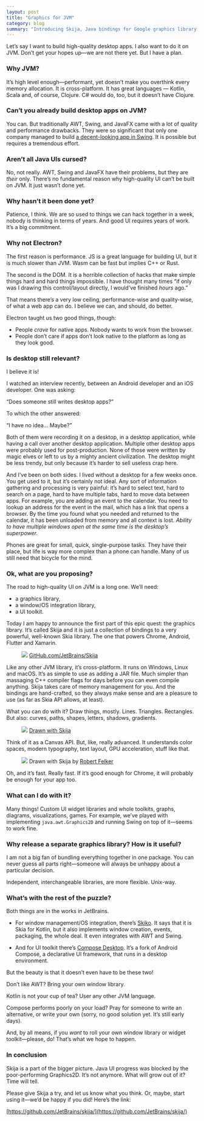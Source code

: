 ```yaml
---
layout: post
title: "Graphics for JVM"
category: blog
summary: "Introducing Skija, Java bindings for Google graphics library, Skia"
---
```


Let’s say I want to build high-quality desktop apps. I also want to do it on JVM. Don’t get your hopes up—we are not there yet. But I have a plan.

### Why JVM?

It’s high level enough—performant, yet doesn’t make you overthink every memory allocation. It is cross-platform. It has great languages — Kotlin, Scala and, of course, Clojure. C# would do, too, but it doesn’t have Clojure.

### Can’t you already build desktop apps on JVM?

You can. But traditionally AWT, Swing, and JavaFX came with a lot of quality and performance drawbacks. They were so significant that only one company managed to build [a decent-looking app in Swing](https://www.jetbrains.com/idea/). It is possible but requires a tremendous effort.

### Aren’t all Java UIs cursed?

No, not really. AWT, Swing and JavaFX have their problems, but they are _their_ only. There’s no fundamental reason why high-quality UI can’t be built on JVM. It just wasn’t done yet.

### Why hasn’t it been done yet?

Patience, I think. We are so used to things we can hack together in a week, nobody is thinking in terms of years. And good UI requires years of work. It’s a big commitment.

### Why not Electron?

The first reason is performance. JS is a great language for building UI, but it is much slower than JVM. Wasm can be fast but implies C++ or Rust.

The second is the DOM. It is a horrible collection of hacks that make simple things hard and hard things impossible. I have thought many times “if only was I drawing this control/layout directly, I would’ve finished _hours_ ago.”

That means there’s a very low ceiling, performance-wise and quality-wise, of what a web app can do. I believe we can, and should, do better.

Electron taught us two good things, though:

- People _crave_ for native apps. Nobody wants to work from the browser.
- People don’t care if apps don’t look native to the platform as long as they look good.

### Is desktop still relevant?

I believe it is! 

I watched an interview recently, between an Android developer and an iOS developer. One was asking:

“Does someone still writes desktop apps?”

To which the other answered:

“I have no idea... Maybe?”

Both of them were recording it on a desktop, in a desktop application, while having a call over another desktop application. Multiple other desktop apps were probably used for post-production. None of those were written by magic elves or left to us by a mighty ancient civilization. The desktop might be less trendy, but only because it’s harder to sell useless crap here.

And I’ve been on both sides. I lived without a desktop for a few weeks once. You get used to it, but it’s certainly not ideal. Any sort of information gathering and processing is very painful: it’s hard to select text, hard to search on a page, hard to have multiple tabs, hard to move data between apps. For example, you are adding an event to the calendar. You need to lookup an address for the event in the mail, which has a link that opens a browser. By the time you found what you needed and returned to the calendar, it has been unloaded from memory and all context is lost. _Ability to have multiple windows open at the same time is the desktop’s superpower._

Phones are great for small, quick, single-purpose tasks. They have their place, but life is way more complex than a phone can handle. Many of us still need that bicycle for the mind.

### Ok, what are you proposing?

The road to high-quality UI on JVM is a long one. We’ll need:

- a graphics library,
- a window/OS integration library,
- a UI toolkit.

Today I am happy to announce the first part of this epic quest: the graphics library. It’s called Skija and it is just a collection of bindings to a very powerful, well-known Skia library. The one that powers Chrome, Android, Flutter and Xamarin.

<figure>
    <a href="https://github.com/JetBrains/skija/"><img src="skija.png"></a>
    <a href="https://github.com/JetBrains/skija/">GitHub.com/JetBrains/Skija</a>
</figure>

Like any other JVM library, it’s cross-platform. It runs on Windows, Linux and macOS. It’s as simple to use as adding a JAR file. Much simpler than massaging C++ compiler flags for days before you can even compile anything. Skija takes care of memory management for you. And the bindings are hand-crafted, so they always make sense and are a pleasure to use (as far as Skia API allows, at least).

What you can do with it? Draw things, mostly. Lines. Triangles. Rectangles. But also: curves, paths, shapes, letters, shadows, gradients.

<figure>
    <img src="bitmap.png">
    <a href="https://github.com/JetBrains/skija/blob/master/examples/lwjgl/src/main/java/org/jetbrains/skija/examples/lwjgl/BitmapScene.java">Drawn with Skija</a>
</figure>

Think of it as a Canvas API. But, like, really advanced. It understands color spaces, modern typography, text layout, GPU acceleration, stuff like that.

<figure>
    <img src="Elso-WfWMAED8dc.jpg">
    Drawn with Skija by <a href="https://twitter.com/BlueAquilae/status/1322696020329902082">Robert Felker</a>
</figure>

Oh, and it’s fast. Really fast. If it’s good enough for Chrome, it will probably be enough for your app too.

### What can I do with it?

Many things! Custom UI widget libraries and whole toolkits, graphs, diagrams, visualizations, games. For example, we’ve played with implementing `java.awt.Graphics2D` and running Swing on top of it—seems to work fine.

### Why release a separate graphics library? How is it useful?

I am not a big fan of bundling everything together in one package. You can never guess all parts right—someone will always be unhappy about a particular decision.

Independent, interchangeable libraries, are more flexible. Unix-way.

### What’s with the rest of the puzzle?

Both things are in the works in JetBrains.

- For window management/OS integration, there’s [Skiko](https://github.com/JetBrains/skiko/). It says that it is Skia for Kotlin, but it also implements window creation, events, packaging, the whole deal. It even integrates with AWT and Swing.

- And for UI toolkit there’s [Compose Desktop](https://github.com/JetBrains/compose-jb). It’s a fork of Android Compose, a declarative UI framework, that runs in a desktop environment.

But the beauty is that it doesn’t even have to be these two!

Don’t like AWT? Bring your own window library.

Kotlin is not your cup of tea? User any other JVM language.

Compose performs poorly on your load? Pray for someone to write an alternative, or write your own (sorry, no good solution yet. It’s still early days).

And, by all means, if you _want_ to roll your own window library or widget toolkit—please, do! That’s what we hope to happen.

### In conclusion

Skija is a part of the bigger picture. Java UI progress was blocked by the poor-performing Graphics2D. It’s not anymore. What will grow out of it? Time will tell.

Please give Skija a try, and let us know what you think. Or, maybe, start using it—we’d be happy if you did! Here’s the link:

[https://github.com/JetBrains/skija/](https://github.com/JetBrains/skija/)